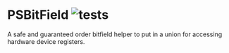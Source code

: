 # PSBitField ![tests](https://github.com/PeterSommerlad/PSBitField/actions/workflows/c-cpp.yml/badge.svg)

A safe and guaranteed order bitfield helper to put in a union for accessing hardware device registers.

